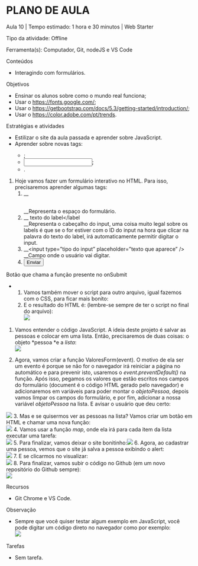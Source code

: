 # __PLANO DE AULA__

Aula 10 | Tempo estimado: 1 hora e 30 minutos | Web Starter

Tipo da atividade: Offline

Ferramenta\(s\): Computador, Git, nodeJS e VS Code

Conteúdos

- Interagindo com formulários\.

Objetivos

- Ensinar os alunos sobre como o mundo real funciona;
- Usar o  [https://fonts\.google\.com/](https://fonts.google.com/);
- Usar o [https://getbootstrap\.com/docs/5\.3/getting\-started/introduction/](https://getbootstrap.com/docs/5.3/getting-started/introduction/);
- Usar o [https://color\.adobe\.com/pt/trends](https://color.adobe.com/pt/trends)\.  


Estratégias e atividades

- Estilizar o site da aula passada e aprender sobre JavaScript\.
- Aprender sobre novas tags:
	- <form></form>;
	- <input />;
	- <label></label>\.

1. Hoje vamos fazer um formulário interativo no HTML\. Para isso, precisaremos aprender algumas tags:
	1. __<form onSubmit=”nomeDaFunção\(\)”> </form>    
__Representa o espaço do formulário\.
	2. __<label for=”idDoInput”> texto do label</label  
__Representa o cabeçalho do input, uma coisa muito legal sobre os labels é que se o for estiver com o ID do input na hora que clicar na palavra do texto do label, irá automaticamente permitir digitar o input\.
	3. __<input type=”tipo do input” placeholder=”texto que aparece” />  
__Campo onde o usuário vai digitar\.
	4. __<button type=”submit”> Enviar</button>__

Botão que chama a função presente no onSubmit

- 
	1. Vamos também mover o script para outro arquivo, igual fazemos com o CSS, para ficar mais bonito: *<script src="\./nomeDoArquivo\.js"></script>*
	2. E o resultado do HTML é: \(lembre\-se sempre de ter o script no final do arquivo\):  
![](https://raw.githubusercontent.com/YanBarbosaLouzada/docx-to-md/master/imagens/img_1758130601170356600.png)

1. Vamos entender o código JavaScript\. A ideia deste projeto é salvar as pessoas e colocar em uma lista\. Então, precisaremos de duas coisas: o objeto *pessoa *e a *lista*:  
![](https://raw.githubusercontent.com/YanBarbosaLouzada/docx-to-md/master/imagens/img_1758130601172542200.png)  

2. Agora, vamos criar a função ValoresForm\(event\)\. O motivo de ela ser um evento é porque se não for o navegador irá reiniciar a página no automático e para prevenir isto, usaremos o *event\.preventDefault\(\)* na função\. Após isso, pegamos os valores que estão escritos nos campos do formulário \(document é o código HTML gerado pelo navegador\) e adicionaremos em variáveis para poder montar o *objetoPessoa*, depois vamos limpar os campos do formulário, e por fim, adicionar a nossa variável *objetoPessoa* na lista\. E avisar o usuário que deu certo:  
  
![](https://raw.githubusercontent.com/YanBarbosaLouzada/docx-to-md/master/imagens/img_1758130601174543000.png)
3. Mas e se quisermos ver as pessoas na lista? Vamos criar um botão em HTML e chamar uma nova função:  
![](https://raw.githubusercontent.com/YanBarbosaLouzada/docx-to-md/master/imagens/img_1758130601176542800.png)
4. Vamos usar a função *map*, onde ela irá para cada item da lista executar uma tarefa:  
![](https://raw.githubusercontent.com/YanBarbosaLouzada/docx-to-md/master/imagens/img_1758130601177543400.png)
5. Para finalizar, vamos deixar o site bonitinho:![](https://raw.githubusercontent.com/YanBarbosaLouzada/docx-to-md/master/imagens/img_1758130601179544100.png)
6. Agora, ao cadastrar uma pessoa, vemos que o site já salva a pessoa exibindo o alert:  
![](https://raw.githubusercontent.com/YanBarbosaLouzada/docx-to-md/master/imagens/img_1758130601181542900.png)
7. E se clicarmos no visualizar:  
![](https://raw.githubusercontent.com/YanBarbosaLouzada/docx-to-md/master/imagens/img_1758130601182817400.png)
8. Para finalizar, vamos subir o código no Github \(em um novo repositório do Github sempre\):  
![](https://raw.githubusercontent.com/YanBarbosaLouzada/docx-to-md/master/imagens/img_1758130601184816900.png)

Recursos

- Git Chrome e VS Code\.

Observação

- Sempre que você quiser testar algum exemplo em JavaScript, você pode digitar um código direto no navegador como por exemplo:  
![](https://raw.githubusercontent.com/YanBarbosaLouzada/docx-to-md/master/imagens/img_1758130601186816800.png)

Tarefas

- Sem tarefa\.

